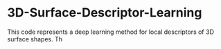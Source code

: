 # 3D-Surface-Descriptor-Learning

This code represents a deep learning method for local descriptors of 3D surface shapes. Th